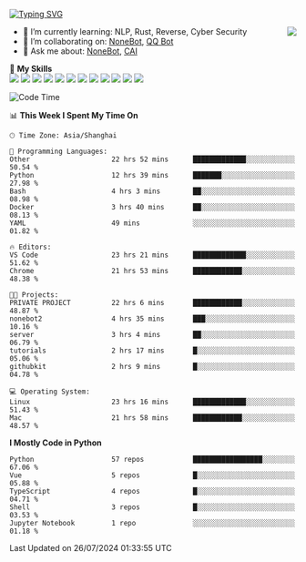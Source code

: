 [![Typing SVG](https://readme-typing-svg.herokuapp.com?size=25&duration=2500&color=8C43EA&vCenter=true&width=200&height=40&lines=Hi+there+%F0%9F%91%8B%F0%9F%8F%BB;I'm+yanyongyu)](https://git.io/typing-svg)

<a href="#">
  <img align="right" src="https://github-readme-stats.vercel.app/api?username=yanyongyu&count_private=true&show_icons=true&bg_color=15,f2f7fd,E0EAFC" />
</a>

- 🌱 I’m currently learning: NLP, Rust, Reverse, Cyber Security
- 👯 I’m collaborating on: [NoneBot](https://github.com/nonebot), [QQ Bot](https://github.com/Mrs4s/go-cqhttp)
- 💬 Ask me about: [NoneBot](https://github.com/nonebot), [CAI](https://github.com/cscs181/CAI)

🌟 **My Skills**  
![](https://img.shields.io/badge/-Python-3e74a2?style=flat-square&logo=Python&logoColor=fff)
![](https://img.shields.io/badge/-TypeScript-3178C6?style=flat-square&logo=TypeScript&logoColor=fff)
![](https://img.shields.io/badge/-Vue-4fc08d?style=flat-square&logo=Vue.js&logoColor=fff)
![](https://img.shields.io/badge/-React-2d98ce?style=flat-square&logo=React&logoColor=fff)
![](https://img.shields.io/badge/-FastAPI-009688?style=flat-square&logo=FastAPI&logoColor=fff)
![](https://img.shields.io/badge/-Linux-000000?style=flat-square&logo=Linux&logoColor=fff)
![](https://img.shields.io/badge/-Docker-2496ED?style=flat-square&logo=Docker&logoColor=fff)
![](https://img.shields.io/badge/-Kubernetes-326CE5?style=flat-square&logo=Kubernetes&logoColor=fff)
![](https://img.shields.io/badge/-GitHub%20Actions-2088FF?style=flat-square&logo=GitHubActions&logoColor=fff)
![](https://img.shields.io/badge/-PostgreSQL-4169E1?style=flat-square&logo=PostgreSQL&logoColor=fff)
![](https://img.shields.io/badge/-Redis-DC382D?style=flat-square&logo=Redis&logoColor=fff)
![](https://img.shields.io/badge/-MongoDB-47A248?style=flat-square&logo=MongoDB&logoColor=fff)

<!--START_SECTION:waka-->
![Code Time](http://img.shields.io/badge/Code%20Time-6%2C436%20hrs%2038%20mins-blue)

📊 **This Week I Spent My Time On** 

```text
🕑︎ Time Zone: Asia/Shanghai

💬 Programming Languages: 
Other                    22 hrs 52 mins      █████████████░░░░░░░░░░░░   50.54 % 
Python                   12 hrs 39 mins      ███████░░░░░░░░░░░░░░░░░░   27.98 % 
Bash                     4 hrs 3 mins        ██░░░░░░░░░░░░░░░░░░░░░░░   08.98 % 
Docker                   3 hrs 40 mins       ██░░░░░░░░░░░░░░░░░░░░░░░   08.13 % 
YAML                     49 mins             ░░░░░░░░░░░░░░░░░░░░░░░░░   01.82 % 

🔥 Editors: 
VS Code                  23 hrs 21 mins      █████████████░░░░░░░░░░░░   51.62 % 
Chrome                   21 hrs 53 mins      ████████████░░░░░░░░░░░░░   48.38 % 

🐱‍💻 Projects: 
PRIVATE PROJECT          22 hrs 6 mins       ████████████░░░░░░░░░░░░░   48.87 % 
nonebot2                 4 hrs 35 mins       ███░░░░░░░░░░░░░░░░░░░░░░   10.16 % 
server                   3 hrs 4 mins        ██░░░░░░░░░░░░░░░░░░░░░░░   06.79 % 
tutorials                2 hrs 17 mins       █░░░░░░░░░░░░░░░░░░░░░░░░   05.06 % 
githubkit                2 hrs 9 mins        █░░░░░░░░░░░░░░░░░░░░░░░░   04.78 % 

💻 Operating System: 
Linux                    23 hrs 16 mins      █████████████░░░░░░░░░░░░   51.43 % 
Mac                      21 hrs 58 mins      ████████████░░░░░░░░░░░░░   48.57 % 
```

**I Mostly Code in Python** 

```text
Python                   57 repos            █████████████████░░░░░░░░   67.06 % 
Vue                      5 repos             █░░░░░░░░░░░░░░░░░░░░░░░░   05.88 % 
TypeScript               4 repos             █░░░░░░░░░░░░░░░░░░░░░░░░   04.71 % 
Shell                    3 repos             █░░░░░░░░░░░░░░░░░░░░░░░░   03.53 % 
Jupyter Notebook         1 repo              ░░░░░░░░░░░░░░░░░░░░░░░░░   01.18 % 
```




 Last Updated on 26/07/2024 01:33:55 UTC
<!--END_SECTION:waka-->
